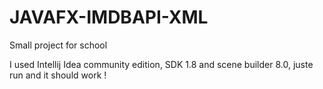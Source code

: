 # JAVAFX-IMDBAPI-XML
Small project for school

I used Intellij Idea community edition, SDK 1.8 and scene builder 8.0, juste run and it should work !
